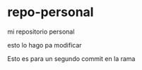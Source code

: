 # repo-personal
mi repositorio personal 

esto lo hago pa modificar




Esto es para un segundo commit en la rama 
